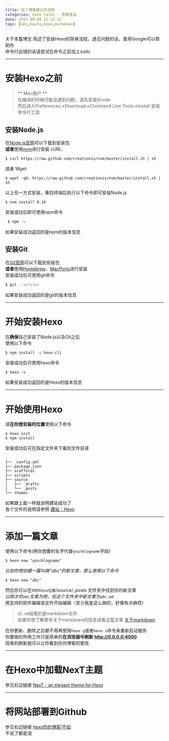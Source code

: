 ```yaml
---
title: 这个博客建立的流程
categories: Geek Talks · 奇客怪谈
date: 2015-09-09 12:12:12
tags: [abc,howto,hexo,markdown]
---
```


关于本篇博文
简述了安装Hexo的简单流程，遇见问题的话，善用Google可以帮助你  
命令行出错的话请尝试在命令之前加上sudo  
  
<!--more-->
***
# 安装Hexo之前
> ** Mac用户 **   
> 在编译的时候可能会遇到问题，请先安装Xcode  
> 然后进入Preferences->Download->Command Line Tools->Install 安装命令行工具  

## 安装Node.js
在[Node.js官网](//nodejs.org)可以下载到安装包  
**或者**使用[nvm](https://github.com/creationix/nvm)进行安装
cURL:  
```  
$ curl https://raw.github.com/creationix/nvm/master/install.sh | sh  
```  
或者 Wget:  
```  
$ wget -qO- https://raw.github.com/creationix/nvm/master/install.sh | sh
```  
以上任一方式安装，重启终端后执行以下命令即可安装Node.js  
```  
$ nvm install 0.10  
```   
安装成功后即可使用npm命令  
``` bash
 $ npm -v
 ```  
如果安装成功返回的是npm的版本信息  
## 安装Git
在[Git官网](//git-scm.com)可以下载到安装包  
**或者**使用[Homebrew](//mxcl.github.com/homebrew/)，[MacPorts](//www.macports.org/)进行安装  
安装成功后可使用git命令  
``` bash
$ git --version
```  
如果安装成功返回的是git的版本信息  

***
# 开始安装Hexo
在**确保**自己安装了Node.js以及Git之后  
使用以下命令   
``` bash 
$ npm install -g hexo-cli
```  
安装成功后可使用hexo命令  
```  
$ hexo -v   
```  
如果安装成功返回的是Hexo的版本信息  
***  
# 开始使用Hexo 
请**在你想安装的位置**使用以下命令
```  
$ hexo init 
$ npm install  
```  
安装成功后可在指定文件夹下看到文件目录  
```  
.  
├── _config.yml  
├── package.json  
├── scaffolds  
├── scripts  
├── source  
|   ├── _drafts  
|   └── _posts  
└── themes  
```  
如果跟上面一样就说明建站成功了  
各个文件的说明请参照 [建站｜Hexo](https://hexo.io/zh-cn/docs/setup.html)  
***
# 添加一篇文章  
使用以下命令(用你想要的名字代替`yourblogname`字段)  
```  
$ hexo new "yourblogname"  
```  
*比如你想创建一篇叫做“abc”的新文章，那么使用以下命令*    
```  
$ hexo new "abc"  
```  
然后你可以在`你的hexo位置`/source/_posts 文件夹中找到你的新文章  
*以刚才的`abc`文章为例，在这个文件夹中新文章为`abc.md`*    
用支持的软件编辑该文件开始编辑（至少我是这么做的，好像有点麻烦）  
> 以`.md`结尾的是markdown文件  
> 如果你想了解更多关于markdown的信息请看这篇文章  [关于markdown](/2015/09/10/关于markdown/)  
   
在你更新、删除之后都不用再使用`hexo g`或者`hexo s`命令来重新启动服务  
你要做的所用工作只是简单的**在浏览器中刷新 <http://0.0.0.0:4000>**   
简单的刷新就可以让你看到你对博客的更改
***
# 在Hexo中加载NexT主题  
参见右边链接  [NexT - an elegant theme for Hexo](//theme-next.iissnan.com)  
***  
# 将网站部署到Github
参见右边链接  [hexo你的博客|不如](//ibruce.info/2013/11/22/hexo-your-blog/)  
不说了都是泪  




